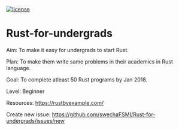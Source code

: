 [![license](https://img.shields.io/badge/license-GPLv3-blue.svg)](https://www.gnu.org/licenses/gpl-3.0.en.html)

# Rust-for-undergrads

Aim: To make it easy for undergrads to start Rust.

Plan: To make them write same problems in their academics in Rust language.

Goal: To complete atleast 50 Rust programs by Jan 2018.

Level: Beginner

Resources: https://rustbyexample.com/

Create new issue: https://github.com/swechaFSMI/Rust-for-undergrads/issues/new
